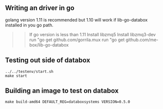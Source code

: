 ## Writing an driver in go

golang version 1.11 is recommended but 1.10 will work if lib-go-databox installed in you go path.

>> If go version is less than 1.11
>> Install libzmq5
>> Install libzmq3-dev
>> run "go get github.com/gorrila.mux
>> run "go get github.com/me-box/lib-go-databox

## Testing out side of databox

```
../../testenv/start.sh
make start
```

## Building an image to test on databox

```
make build-amd64 DEFAULT_REG=databoxsystems VERSION=0.5.0
```
